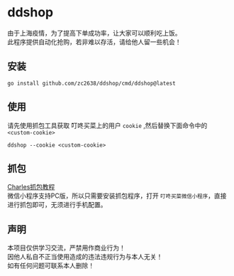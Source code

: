 # ddshop
由于上海疫情，为了提高下单成功率，让大家可以顺利吃上饭。  
此程序提供自动化抢购，若非难以存活，请给他人留一些机会！

## 安装
```shell
go install github.com/zc2638/ddshop/cmd/ddshop@latest
```

## 使用
请先使用抓包工具获取 叮咚买菜上的用户 `cookie` ,然后替换下面命令中的 `<custom-cookie>`
```shell
ddshop --cookie <custom-cookie>
```

## 抓包
[Charles抓包教程](https://www.jianshu.com/p/ff85b3dac157)  
微信小程序支持PC版，所以只需要安装抓包程序，打开 `叮咚买菜微信小程序`，直接进行抓包即可，无须进行手机配置。

## 声明
本项目仅供学习交流，严禁用作商业行为！  
因他人私自不正当使用造成的违法违规行为与本人无关！  
如有任何问题可联系本人删除！